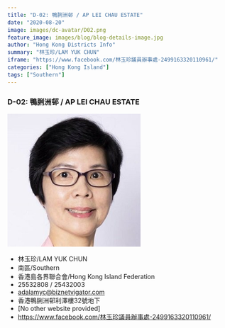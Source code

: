 ```yaml
---
title: "D-02: 鴨脷洲邨 / AP LEI CHAU ESTATE"
date: "2020-08-20"
image: images/dc-avatar/D02.png
feature_image: images/blog/blog-details-image.jpg
author: "Hong Kong Districts Info"
summary: "林玉珍/LAM YUK CHUN"
iframe: "https://www.facebook.com/林玉珍議員辦事處-2499163320110961/"
categories: ["Hong Kong Island"]
tags: ["Southern"]
---
```


### D-02: 鴨脷洲邨 / AP LEI CHAU ESTATE  
![](/images/dc-avatar/D02.png)  

 - 林玉珍/LAM YUK CHUN  
 - 南區/Southern  
 - 香港島各界聯合會/Hong Kong Island Federation  
 - 25532808 / 25432003  
 - adalamyc@biznetvigator.com  
 - 香港鴨脷洲邨利澤樓32號地下  
 - [No other website provided]  
 - https://www.facebook.com/林玉珍議員辦事處-2499163320110961/
